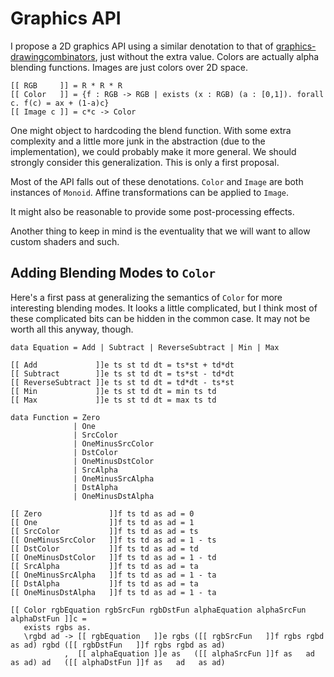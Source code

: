 Graphics API
============

I propose a 2D graphics API using a similar denotation to that of
[graphics-drawingcombinators](http://hackage.haskell.org/package/graphics-drawingcombinators),
just without the extra value. Colors are actually alpha blending
functions. Images are just colors over 2D space.

    [[ RGB     ]] = R * R * R
    [[ Color   ]] = {f : RGB -> RGB | exists (x : RGB) (a : [0,1]). forall c. f(c) = ax + (1-a)c}
    [[ Image c ]] = c*c -> Color

One might object to hardcoding the blend function. With some extra
complexity and a little more junk in the abstraction (due to the
implementation), we could probably make it more general. We should
strongly consider this generalization. This is only a first proposal.

Most of the API falls out of these denotations. `Color` and `Image`
are both instances of `Monoid`. Affine transformations can be applied
to `Image`.

It might also be reasonable to provide some post-processing effects.

Another thing to keep in mind is the eventuality that we will want to
allow custom shaders and such.

Adding Blending Modes to `Color`
--------------------------------

Here's a first pass at generalizing the semantics of `Color` for more
interesting blending modes. It looks a little complicated, but I think
most of these complicated bits can be hidden in the common case. It
may not be worth all this anyway, though.

    data Equation = Add | Subtract | ReverseSubtract | Min | Max
    
    [[ Add             ]]e ts st td dt = ts*st + td*dt
    [[ Subtract        ]]e ts st td dt = ts*st - td*dt
    [[ ReverseSubtract ]]e ts st td dt = td*dt - ts*st
    [[ Min             ]]e ts st td dt = min ts td
    [[ Max             ]]e ts st td dt = max ts td
    
    data Function = Zero
                  | One
                  | SrcColor
                  | OneMinusSrcColor
                  | DstColor
                  | OneMinusDstColor
                  | SrcAlpha
                  | OneMinusSrcAlpha
                  | DstAlpha
                  | OneMinusDstAlpha
    
    [[ Zero               ]]f ts td as ad = 0
    [[ One                ]]f ts td as ad = 1
    [[ SrcColor           ]]f ts td as ad = ts
    [[ OneMinusSrcColor   ]]f ts td as ad = 1 - ts
    [[ DstColor           ]]f ts td as ad = td
    [[ OneMinusDstColor   ]]f ts td as ad = 1 - td
    [[ SrcAlpha           ]]f ts td as ad = ta
    [[ OneMinusSrcAlpha   ]]f ts td as ad = 1 - ta
    [[ DstAlpha           ]]f ts td as ad = ta
    [[ OneMinusDstAlpha   ]]f ts td as ad = 1 - ta

    [[ Color rgbEquation rgbSrcFun rgbDstFun alphaEquation alphaSrcFun alphaDstFun ]]c =
       exists rgbs as.
       \rgbd ad -> [[ rgbEquation   ]]e rgbs ([[ rgbSrcFun   ]]f rgbs rgbd as ad) rgbd ([[ rgbDstFun   ]]f rgbs rgbd as ad)
                ,  [[ alphaEquation ]]e as   ([[ alphaSrcFun ]]f as   ad   as ad) ad   ([[ alphaDstFun ]]f as   ad   as ad)
